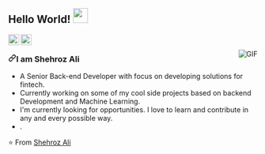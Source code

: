 ## Hello World! <img src="https://raw.githubusercontent.com/iampavangandhi/iampavangandhi/master/gifs/Hi.gif" width="30px"></h2>
<a href="https://www.linkedin.com/in/syed-muhammad-shehroz-ali/" rel="nofollow">
  <img align="left" alt="Shehroz's Linkdein" width="22px" src="https://camo.githubusercontent.com/d659d2bac00c01b42bffbae84bdc121e828b8fecd5b4949ffa2575f5d9e4a371/68747470733a2f2f63646e2e6a7364656c6976722e6e65742f6e706d2f73696d706c652d69636f6e734076332f69636f6e732f6c696e6b6564696e2e737667" data-canonical-src="https://cdn.jsdelivr.net/npm/simple-icons@v3/icons/linkedin.svg" style="max-width:100%;">
</a>
<a href="https://github.com/ShehrozAli77">
  <img align="left" alt="Shehroz's Github" width="22px" src="https://camo.githubusercontent.com/5f5cadad3e06f6dd96c64d4025e219856ae6f923799bc8ea4e628013de25724a/68747470733a2f2f63646e2e6a7364656c6976722e6e65742f6e706d2f73696d706c652d69636f6e734076332f69636f6e732f6769746875622e737667" data-canonical-src="https://cdn.jsdelivr.net/npm/simple-icons@v3/icons/github.svg" style="max-width:100%;">
</a>
<br>
<p><a target="_blank" rel="noopener noreferrer" href="https://camo.githubusercontent.com/f96fe25b150c6d62d6ff99b9f21006595c8cd757a24ebddf9d158297337cf6d1/68747470733a2f2f6d656469612e67697068792e636f6d2f6d656469612f31334867774773584630616947592f67697068792e676966"><img align="right" alt="GIF" src="https://camo.githubusercontent.com/f96fe25b150c6d62d6ff99b9f21006595c8cd757a24ebddf9d158297337cf6d1/68747470733a2f2f6d656469612e67697068792e636f6d2f6d656469612f31334867774773584630616947592f67697068792e676966" data-canonical-src="https://media.giphy.com/media/13HgwGsXF0aiGY/giphy.gif" style="max-width:100%;"></a></p>
<h3><a id="user-content-i-am-ajay-singh-khalsa" class="anchor" aria-hidden="true" href="#i-am-ajay-singh-khalsa"><svg class="octicon octicon-link" viewBox="0 0 16 16" version="1.1" width="16" height="16" aria-hidden="true"><path fill-rule="evenodd" d="M7.775 3.275a.75.75 0 001.06 1.06l1.25-1.25a2 2 0 112.83 2.83l-2.5 2.5a2 2 0 01-2.83 0 .75.75 0 00-1.06 1.06 3.5 3.5 0 004.95 0l2.5-2.5a3.5 3.5 0 00-4.95-4.95l-1.25 1.25zm-4.69 9.64a2 2 0 010-2.83l2.5-2.5a2 2 0 012.83 0 .75.75 0 001.06-1.06 3.5 3.5 0 00-4.95 0l-2.5 2.5a3.5 3.5 0 004.95 4.95l1.25-1.25a.75.75 0 00-1.06-1.06l-1.25 1.25a2 2 0 01-2.83 0z"></path></svg></a>I am Shehroz Ali</h3>
<ul>
<!-- <li>An ML &amp; Open Source enthusiast.</li> -->
<li>A Senior Back-end Developer with focus on developing solutions for fintech.</li>
<li>Currently working on some of my cool side projects based on backend Development and Machine Learning.</li>
<li>I'm currently looking for opportunities. I love to learn and contribute in any and every possible way.</li>
 <li>.</li>
</ul>
<p><g-emoji class="g-emoji" alias="star" fallback-src="https://github.githubassets.com/images/icons/emoji/unicode/2b50.png">⭐️</g-emoji> From <a href="https://github.com/ShehrozAli77">Shehroz Ali</a></p>
</article>
  </div>


  </readme-toc>
